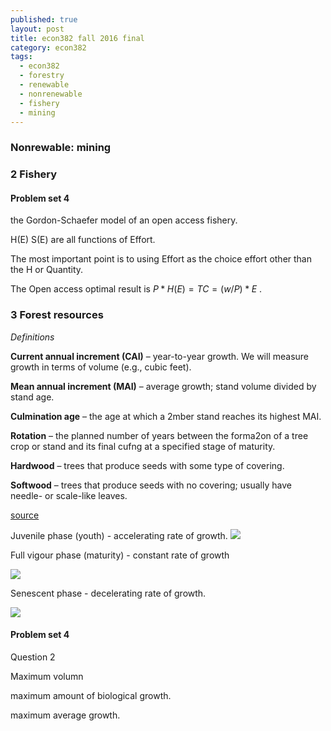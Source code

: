 ```yaml
---
published: true
layout: post
title: econ382 fall 2016 final
category: econ382
tags:
  - econ382
  - forestry
  - renewable
  - nonrenewable
  - fishery
  - mining
---
```



### Nonrewable: mining


### 2 Fishery 

#### Problem set 4



the Gordon-Schaefer model of an open access fishery.



H(E)  S(E) are all functions of Effort. 

The most important point is to using Effort as the choice effort other than the H or Quantity. 

The Open access optimal result is $P*H(E) = TC = (w/P)* E$ .






### 3 Forest resources



_Definitions_ 

**Current annual increment (CAI)** – year-to-year growth. We will
measure growth in terms of volume (e.g., cubic feet).

**Mean annual increment (MAI)** – average growth; stand volume
divided by stand age.

**Culmination age** – the age at which a 2mber stand reaches its
highest MAI.

**Rotation** – the planned number of years between the forma2on
of a tree crop or stand and its final cufng at a specified stage of
maturity.

**Hardwood** – trees that produce seeds with some type of covering.

**Softwood** – trees that produce seeds with no covering; usually
have needle- or scale-like leaves.

[source](http://fennerschool-associated.anu.edu.au/mensuration/BrackandWood1998/T_GROWTH.HTM)

Juvenile phase (youth) - accelerating rate of growth.
![](http://fennerschool-associated.anu.edu.au/mensuration/BrackandWood1998/g/juvenile.GIF)


Full vigour phase (maturity) - constant rate of growth

![](http://fennerschool-associated.anu.edu.au/mensuration/BrackandWood1998/g/mature.GIF)



Senescent phase - decelerating rate of growth.


![](http://fennerschool-associated.anu.edu.au/mensuration/BrackandWood1998/g/senescen.GIF)


#### Problem set 4 

Question 2

Maximum volumn

maximum amount of biological growth. 

maximum average growth.







